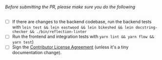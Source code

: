 

###### Before submitting the PR, please make sure you do the following 
-  [ ] If there are changes to the backend codebase, run the backend tests with `lein test && lein eastwood && lein bikeshed && lein docstring-checker && ./bin/reflection-linter`
-  [ ] Run the frontend and integration tests with  `yarn lint && yarn flow && yarn test`)
-  [ ] Sign the [Contributor License Agreement](https://docs.google.com/a/metabase.com/forms/d/1oV38o7b9ONFSwuzwmERRMi9SYrhYeOrkbmNaq9pOJ_E/viewform)
(unless it's a tiny documentation change).
